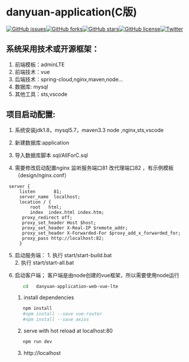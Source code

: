 # danyuan-application(C版)

[![GitHub issues](https://img.shields.io/github/issues/514840279/danyuan-application.svg?style=plastic)](https://github.com/514840279/danyuan-application/issues)[![GitHub forks](https://img.shields.io/github/forks/514840279/danyuan-application.svg?style=plastic)](https://github.com/514840279/danyuan-application/network)[![GitHub stars](https://img.shields.io/github/stars/514840279/danyuan-application.svg?style=plastic)](https://github.com/514840279/danyuan-application/stargazers)[![GitHub license](https://img.shields.io/github/license/514840279/danyuan-application.svg?style=plastic)](https://github.com/514840279/danyuan-application/blob/master/LICENSE)[![Twitter](https://img.shields.io/twitter/url/https/github.com/514840279/danyuan-application.svg?style=social&style=plastic)](https://twitter.com/intent/tweet?text=Wow:&url=https%3A%2F%2Fgithub.com%2F514840279%2Fdanyuan-application)

## 系统采用技术或开源框架：

1. 前端模板：adminLTE
2. 前端技术：vue
3. 后端技术：spring-cloud,nginx,maven,node...
4. 数据库: mysql
5. 其他工具：sts,vscode

## 项目启动配置:

1. 系统安装jdk1.8，mysql5.7，maven3.3 node ,nginx,sts,vscode

2. 新建数据库:application

3. 导入数据库脚本 sql/AllForC.sql

4. 需要修改启动配置nginx 监听服务端口81 改代理端口82 ，有示例模板（design/nginx.conf）

  ```
   server {
       listen       81;
       server_name  localhost;
       location / {
           root   html;
           index  index.html index.htm;
  		proxy_redirect off;
  		proxy_set_header Host $host;
  		proxy_set_header X-Real-IP $remote_addr;
  		proxy_set_header X-Forwarded-For $proxy_add_x_forwarded_for;
  		proxy_pass http://localhost:82;
       }  
  ```

5. 启动服务端：
       1. 执行 start/start-build.bat  
       2. 执行 start/start-all.bat 

6. 启动客户端；
     客户端是由node创建的vue框架，所以需要使用node运行 
     ```bash
     	cd   danyuan-application-web-vue-lte
     ```
     1. install dependencies
     ```bash
     	npm install
     	#npm install --save vue-router
     	#npm install --save axios
     ```
     2. serve with hot reload at localhost:80
     ```bash
     	npm run dev
     ```

     3. http://localhost

